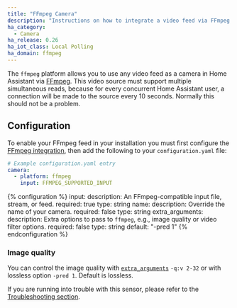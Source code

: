 ```yaml
---
title: "FFmpeg Camera"
description: "Instructions on how to integrate a video feed via FFmpeg as a camera within Home Assistant."
ha_category:
  - Camera
ha_release: 0.26
ha_iot_class: Local Polling
ha_domain: ffmpeg
---
```


The `ffmpeg` platform allows you to use any video feed as a camera in Home Assistant via [FFmpeg](https://www.ffmpeg.org/). This video source must support multiple simultaneous reads, because for every concurrent Home Assistant user, a connection will be made to the source every 10 seconds. Normally this should not be a problem.

## Configuration

To enable your FFmpeg feed in your installation you must first configure the [FFmpeg integration](/integrations/ffmpeg/), then add the following to your `configuration.yaml` file:

```yaml
# Example configuration.yaml entry
camera:
  - platform: ffmpeg
    input: FFMPEG_SUPPORTED_INPUT
```

{% configuration %}
input:
  description: An FFmpeg-compatible input file, stream, or feed.
  required: true
  type: string
name:
  description: Override the name of your camera.
  required: false
  type: string
extra_arguments:
  description: Extra options to pass to `ffmpeg`, e.g., image quality or video filter options.
  required: false
  type: string
  default: "-pred 1"
{% endconfiguration %}

### Image quality

You can control the image quality with [`extra_arguments`](https://www.ffmpeg.org/ffmpeg-codecs.html#jpeg2000) `-q:v 2-32` or with lossless option `-pred 1`. Default is lossless.

If you are running into trouble with this sensor, please refer to the [Troubleshooting section](/integrations/ffmpeg/#troubleshooting).
